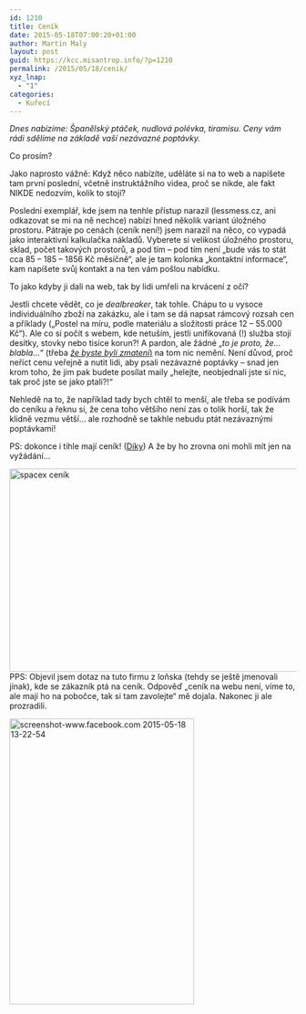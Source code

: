 ```yaml
---
id: 1210
title: Ceník
date: 2015-05-18T07:00:20+01:00
author: Martin Maly
layout: post
guid: https://kcc.misantrop.info/?p=1210
permalink: /2015/05/18/cenik/
xyz_lnap:
  - "1"
categories:
  - Kuřecí
---
```

_Dnes nabízíme: Španělský ptáček, nudlová polévka, tiramisu. Ceny vám rádi sdělíme na základě vaší nezávazné poptávky._

Co prosím?

Jako naprosto vážně: Když něco nabízíte, uděláte si na to web a napíšete tam první poslední, včetně instruktážního videa, proč se nikde, ale fakt NIKDE nedozvím, kolik to stojí?

Poslední exemplář, kde jsem na tenhle přístup narazil (lessmess.cz, ani odkazovat se mi na ně nechce) nabízí hned několik variant úložného prostoru. Pátraje po cenách (ceník není!) jsem narazil na něco, co vypadá jako interaktivní kalkulačka nákladů. Vyberete si velikost úložného prostoru, sklad, počet takových prostorů, a pod tím &#8211; pod tím není &#8222;bude vás to stát cca 85 &#8211; 185 &#8211; 1856 Kč měsíčně&#8220;, ale je tam kolonka &#8222;kontaktní informace&#8220;, kam napíšete svůj kontakt a na ten vám pošlou nabídku.

To jako kdyby ji dali na web, tak by lidi umřeli na krvácení z očí?

Jestli chcete vědět, co je _dealbreaker_, tak tohle. Chápu to u vysoce individuálního zboží na zakázku, ale i tam se dá napsat rámcový rozsah cen a příklady (&#8222;Postel na míru, podle materiálu a složitosti práce 12 &#8211; 55.000 Kč&#8220;). Ale co si počít s webem, kde netuším, jestli unifikovaná (!) služba stojí desítky, stovky nebo tisíce korun?! A pardon, ale žádné &#8222;_to je proto, že&#8230; blabla&#8230;_&#8220; (třeba [_že byste byli zmatení_)](https://twitter.com/mjavorek/statuses/575402816015069185) na tom nic nemění. Není důvod, proč neříct cenu veřejně a nutit lidi, aby psali nezávazné poptávky &#8211; snad jen krom toho, že jim pak budete posílat maily &#8222;helejte, neobjednali jste si nic, tak proč jste se jako ptali?!&#8220;

Nehledě na to, že například tady bych chtěl to menší, ale třeba se podívám do ceníku a řeknu si, že cena toho většího není zas o tolik horší, tak že klidně vezmu větší&#8230; ale rozhodně se takhle nebudu ptát nezávaznými poptávkami!

PS: dokonce i tihle mají ceník! ([Díky](https://twitter.com/JindroushCZ/status/600207517159919616)) A že by ho zrovna oni mohli mít jen na vyžádání&#8230;

[<img loading="lazy" class="aligncenter size-full wp-image-1233" src="https://kcc.misantrop.info/wp-content/uploads/sites/8/2015/05/spacex-ceník.png" alt="spacex ceník" width="599" height="356" srcset="https://kcc.misantrop.info/wp-content/uploads/sites/8/2015/05/spacex-ceník.png 599w, https://kcc.misantrop.info/wp-content/uploads/sites/8/2015/05/spacex-ceník-300x178.png 300w" sizes="(max-width: 599px) 100vw, 599px" />](https://kcc.misantrop.info/wp-content/uploads/sites/8/2015/05/spacex-ceník.png)PPS: Objevil jsem dotaz na tuto firmu z loňska (tehdy se ještě jmenovali jinak), kde se zákazník ptá na ceník. Odpověď &#8222;ceník na webu není, víme to, ale mají ho na pobočce, tak si tam zavolejte&#8220; mě dojala. Nakonec ji ale prozradili.

[<img loading="lazy" class="aligncenter size-full wp-image-1236" src="https://kcc.misantrop.info/wp-content/uploads/sites/8/2015/05/screenshot-www.facebook.com-2015-05-18-13-22-54.png" alt="screenshot-www.facebook.com 2015-05-18 13-22-54" width="324" height="501" srcset="https://kcc.misantrop.info/wp-content/uploads/sites/8/2015/05/screenshot-www.facebook.com-2015-05-18-13-22-54.png 324w, https://kcc.misantrop.info/wp-content/uploads/sites/8/2015/05/screenshot-www.facebook.com-2015-05-18-13-22-54-194x300.png 194w" sizes="(max-width: 324px) 100vw, 324px" />](https://kcc.misantrop.info/wp-content/uploads/sites/8/2015/05/screenshot-www.facebook.com-2015-05-18-13-22-54.png)

&nbsp;